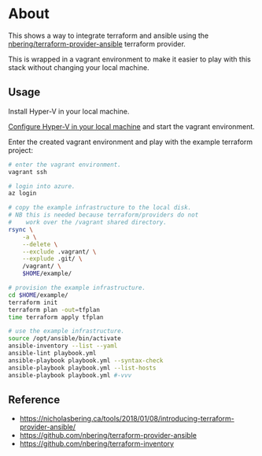 # About

This shows a way to integrate terraform and ansible using the [nbering/terraform-provider-ansible](https://github.com/nbering/terraform-provider-ansible) terraform provider.

This is wrapped in a vagrant environment to make it easier to play with this stack without changing your local machine.

## Usage

Install Hyper-V in your local machine.

[Configure Hyper-V in your local machine](https://github.com/rgl/windows-vagrant#hyper-v-usage) and start the vagrant environment.

Enter the created vagrant environment and play with the example terraform project:

```bash
# enter the vagrant environment.
vagrant ssh

# login into azure.
az login

# copy the example infrastructure to the local disk.
# NB this is needed because terraform/providers do not
#    work over the /vagrant shared directory.
rsync \
    -a \
    --delete \
    --exclude .vagrant/ \
    --explude .git/ \
    /vagrant/ \
    $HOME/example/

# provision the example infrastructure.
cd $HOME/example/
terraform init
terraform plan -out=tfplan
time terraform apply tfplan

# use the example infrastructure.
source /opt/ansible/bin/activate
ansible-inventory --list --yaml
ansible-lint playbook.yml
ansible-playbook playbook.yml --syntax-check
ansible-playbook playbook.yml --list-hosts
ansible-playbook playbook.yml #-vvv
```

## Reference

* https://nicholasbering.ca/tools/2018/01/08/introducing-terraform-provider-ansible/
* https://github.com/nbering/terraform-provider-ansible
* https://github.com/nbering/terraform-inventory
